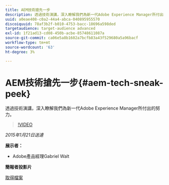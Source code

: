 ```yaml
---
title: AEM技術搶先一步
description: 透過技術演講，深入瞭解我們為新一代Adobe Experience Manager所付出的努力。
uuid: a0eae408-c0a2-44a4-abca-040895955570
discoiquuid: 78af3b2f-b010-4753-bacc-18696a598ded
targetaudience: target-audience advanced
exl-id: 1f21ad13-cd08-450b-acbe-85748611087a
source-git-commit: ca06e5a8b1602a7bcfb83a43f529680a5a96bacf
workflow-type: tm+mt
source-wordcount: '63'
ht-degree: 3%

---
```


# AEM技術搶先一步{#aem-tech-sneak-peek}

透過技術演講，深入瞭解我們為新一代Adobe Experience Manager所付出的努力。

>[!VIDEO](https://video.tv.adobe.com/v/19384/?quality=9)

*2015年1月21日送達*

**展示者：**

* Adobe產品經理Gabriel Walt

**簡報者投影片**

[取得檔案](assets/aem-technical-sneak-peek.pdf)
<!--
[Get back to the Overview](https://helpx.adobe.com/experience-manager/kt/eseminars/gems/aem-index.html)
-->
